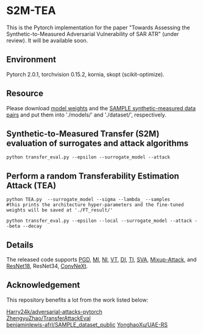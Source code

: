 # S2M-TEA

This is the Pytorch implementation for the paper "Towards Assessing the Synthetic-to-Measured Adversarial Vulnerability of SAR ATR" (under review). It will be available soon.  <br>

## Environment

Pytorch 2.0.1, torchvision 0.15.2, kornia, skopt (scikit-optimize). <br>

## Resource

Please download [model weights](https://pan.baidu.com/s/1-Ktj6wdxcGZ5BdSRZDZQ1Q?pwd=5631) and the [SAMPLE synthetic-measured data pairs](https://pan.baidu.com/s/11RNkx0ArmktF-pVY829y0Q?pwd=5631) and put them into './models/' and './dataset/', respectively. <br>


## Synthetic-to-Measured Transfer (S2M) evaluation of surrogates and attack algorithms 

```
python transfer_eval.py --epsilon --surrogate_model --attack
```

## Perform a random Transferability Estimation Attack (TEA)

```
python TEA.py  --surrogate_model --sigma --lambda_ --samples
#this prints the architecture hyper-parameters and the fine-tuned weights will be saved at './FT_result/'

python transfer_eval.py --epsilon --local --surrogate_model --attack --beta --decay
```

## Details
The released code supports [PGD](https://arxiv.org/abs/1706.06083), [MI](https://openaccess.thecvf.com/content_cvpr_2018/html/Dong_Boosting_Adversarial_Attacks_CVPR_2018_paper.html), [NI](https://arxiv.org/abs/1908.06281), [VT](https://openaccess.thecvf.com/content/CVPR2021/html/Wang_Enhancing_the_Transferability_of_Adversarial_Attacks_Through_Variance_Tuning_CVPR_2021_paper.html), [DI](https://openaccess.thecvf.com/content_CVPR_2019/html/Xie_Improving_Transferability_of_Adversarial_Examples_With_Input_Diversity_CVPR_2019_paper.html), [TI](https://openaccess.thecvf.com/content_CVPR_2019/html/Dong_Evading_Defenses_to_Transferable_Adversarial_Examples_by_Translation-Invariant_Attacks_CVPR_2019_paper.html), [SVA](https://ieeexplore.ieee.org/abstract/document/9800917), [Mixup-Attack](https://ieeexplore.ieee.org/abstract/document/9726211), and [ResNet18](https://openaccess.thecvf.com/content_cvpr_2016/html/He_Deep_Residual_Learning_CVPR_2016_paper.html), ResNet34, [ConvNeXt](https://openaccess.thecvf.com/content/CVPR2022/html/Liu_A_ConvNet_for_the_2020s_CVPR_2022_paper.html).

## Acknowledgement

This repository benefits a lot from the work listed below:

[Harry24k/adversarial-attacks-pytorch](https://github.com/Harry24k/adversarial-attacks-pytorch) <br>
[ZhengyuZhao/TransferAttackEval](https://github.com/ZhengyuZhao/TransferAttackEval)<br>
[benjaminlewis-afrl/SAMPLE_dataset_public](https://github.com/benjaminlewis-afrl/SAMPLE_dataset_public)
[YonghaoXu/UAE-RS](https://github.com/YonghaoXu/UAE-RS)

